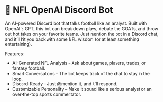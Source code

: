 # 🏈 NFL OpenAI Discord Bot

An AI-powered Discord bot that talks football like an analyst. Built with OpenAI's GPT, this bot can break down plays, debate the GOATs, and throw out hot takes on your favorite teams. Just mention the bot in a Discord chat, and it’ll hit you back with some NFL wisdom (or at least something entertaining).

Features:
- AI-Generated NFL Analysis – Ask about games, players, trades, or fantasy football.
- Smart Conversations – The bot keeps track of the chat to stay in the loop.
- Discord-Ready – Just @mention it, and it'll respond.
- Customizable Personality – Make it sound like a serious analyst or an over-the-top sports commentator.



